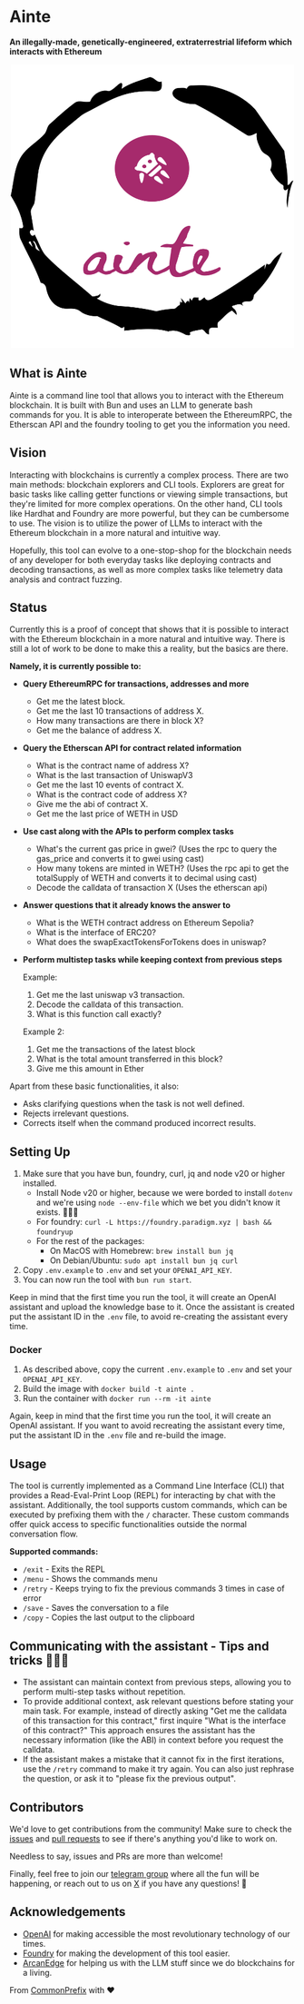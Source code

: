 # Ainte

**An illegally-made, genetically-engineered, extraterrestrial lifeform which interacts with Ethereum**

<p align="center">
    <img src="./logo.svg" width="500" height="500" alight=>
</p>

## What is Ainte

Ainte is a command line tool that allows you to interact with the Ethereum blockchain. It is built with Bun and uses an LLM to generate bash commands for you. It is able to interoperate between the EthereumRPC, the Etherscan API and the foundry tooling to get you the information you need.

## Vision

Interacting with blockchains is currently a complex process. There are two main methods: blockchain explorers and CLI tools. Explorers are great for basic tasks like calling getter functions or viewing simple transactions, but they're limited for more complex operations. On the other hand, CLI tools like Hardhat and Foundry are more powerful, but they can be cumbersome to use. The vision is to utilize the power of LLMs to interact with the Ethereum blockchain in a more natural and intuitive way.

Hopefully, this tool can evolve to a one-stop-shop for the blockchain needs of any developer for both everyday tasks like deploying contracts and decoding transactions, as well as more complex tasks like telemetry data analysis and contract fuzzing.

## Status

Currently this is a proof of concept that shows that it is possible to interact with the Ethereum blockchain in a more natural and intuitive way. There is still a lot of work to be done to make this a reality, but the basics are there.

**Namely, it is currently possible to:**

- **Query EthereumRPC for transactions, addresses and more**
    - Get me the latest block.
    - Get me the last 10 transactions of address X.
    - How many transactions are there in block X?
    - Get me the balance of address X.

- **Query the Etherscan API for contract related information**
    - What is the contract name of address X?
    - What is the last transaction of UniswapV3
    - Get me the last 10 events of contract X.
    - What is the contract code of address X?
    - Give me the abi of contract X.
    - Get me the last price of WETH in USD

- **Use cast along with the APIs to perform complex tasks**
    - What's the current gas price in gwei? (Uses the rpc to query the gas_price and converts it to gwei using cast)
    - How many tokens are minted in WETH? (Uses the rpc api to get the totalSupply of WETH and converts it to decimal using cast)
    - Decode the calldata of transaction X (Uses the etherscan api)

- **Answer questions that it already knows the answer to**
    - What is the WETH contract address on Ethereum Sepolia?
    - What is the interface of ERC20?
    - What does the swapExactTokensForTokens does in uniswap?

- **Perform multistep tasks while keeping context from previous steps**

    Example:
    1. Get me the last uniswap v3 transaction.
    2. Decode the calldata of this transaction.
    3. What is this function call exactly?

    Example 2:
    1. Get me the transactions of the latest block
    2. What is the total amount transferred in this block?
    3. Give me this amount in Ether

Apart from these basic functionalities, it also:

* Asks clarifying questions when the task is not well defined.
* Rejects irrelevant questions.
* Corrects itself when the command produced incorrect results.

## Setting Up

1. Make sure that you have bun, foundry, curl, jq and node v20 or higher installed.
    - Install Node v20 or higher, because we were borded to install `dotenv` and we're using `node --env-file` which we bet you didn't know it exists. 🙋🏼‍♀️
    - For foundry: `curl -L https://foundry.paradigm.xyz | bash && foundryup`
    - For the rest of the packages: 
        - On MacOS with Homebrew: `brew install bun jq`
        - On Debian/Ubuntu: `sudo apt install bun jq curl`
2. Copy `.env.example` to `.env` and set your `OPENAI_API_KEY`.
3. You can now run the tool with `bun run start`.

Keep in mind that the first time you run the tool, it will create an OpenAI assistant and upload the knowledge base to it. Once the assistant is created put the assistant ID in the `.env` file, to avoid re-creating the assistant every time.

### Docker

1. As described above, copy the current `.env.example` to `.env` and set your `OPENAI_API_KEY`.
2. Build the image with `docker build -t ainte .`
3. Run the container with `docker run --rm -it ainte`

Again, keep in mind that the first time you run the tool, it will create an OpenAI assistant. If you want to avoid recreating the assistant every time, put the assistant ID in the `.env` file and re-build the image.

## Usage

The tool is currently implemented as a Command Line Interface (CLI) that provides a Read-Eval-Print Loop (REPL) for interacting by chat with the assistant. Additionally, the tool supports custom commands, which can be executed by prefixing them with the `/` character. These custom commands offer quick access to specific functionalities outside the normal conversation flow.

**Supported commands:**

- `/exit` - Exits the REPL
- `/menu` - Shows the commands menu
- `/retry` - Keeps trying to fix the previous commands 3 times in case of error
- `/save` - Saves the conversation to a file
- `/copy` - Copies the last output to the clipboard

## Communicating with the assistant - Tips and tricks 🕵🏽‍♀️

- The assistant can maintain context from previous steps, allowing you to perform multi-step tasks without repetition.
- To provide additional context, ask relevant questions before stating your main task. For example, instead of directly asking "Get me the calldata of this transaction for this contract," first inquire "What is the interface of this contract?" This approach ensures the assistant has the necessary information (like the ABI) in context before you request the calldata.
- If the assistant makes a mistake that it cannot fix in the first iterations, use the `/retry` command to make it try again. You can also just rephrase the question, or ask it to "please fix the previous output".

## Contributors

We'd love to get contributions from the community! Make sure to check the [issues](https://github.com/commonprefix/ainte/issues) and [pull requests](https://github.com/commonprefix/ainte/pulls) to see if there's anything you'd like to work on.

Needless to say, issues and PRs are more than welcome!

Finally, feel free to join our [telegram group](https://t.me/+J1Z4RjcOZS9kMmY0) where all the fun will be happening, or reach out to us on [X](https://x.com/commonprefix) if you have any questions! 🚀

## Acknowledgements

- [OpenAI](https://openai.com/) for making accessible the most revolutionary technology of our times.
- [Foundry](https://github.com/foundry-rs/foundry) for making the development of this tool easier.
- [ArcanEdge](https://www.arcanedge.ai/) for helping us with the LLM stuff since we do blockchains for a living.

From [CommonPrefix](https://commonprefix.com) with ❤️